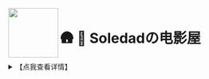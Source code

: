 <img align="left" width="100" src="https://cdn.jsdelivr.net/gh/iosoledad/alistx@main/hanke.gif">

# 🛖  🏡 Soledadの电影屋

<details>
  <summary>【点我查看详情】</summary>

> 本站旨在分享资源，用作学习交流。

> 使用方式：网页浏览下载、播放，WebDAV 挂载浏览下载同埋播放。

> 联系方式：[【🐧Telegram】](https://t.me/soledaday)[【🐧Telegram-bot】](https://t.me/Ifsoledad_bot)

### 1. 微信赞赏码：

<img align="left" width="400" src="https://cdn.jsdelivr.net/gh/iosoledad/alistx@main/hanke.gif">

### 🎤 一、资源介绍

点击每个标题下嘅 **▶【查看详情】** 展开完整内容。

<details>
  <summary>【点我查看详情】</summary>

>- 各盘总文件粗略大小（截止2022年11月01号更新）

|盘符|OD-A|OD-B|GD-个人盘|GD-soledad团队盘|PikPak|AliyunDrive|
|-|-|-|-|-|-|-|
|大小（TB）|1.361|1.361|很多T|很多T|1|27.31|0|0|0|

</details>

### 🚀 二、批量搬运

<details>
  <summary>【点我查看详情】</summary>

- [Rclone](https://soledad.me) 配置文件

```
[OnedriveA]
type = webdav
url = https://ifsoledad-my.sharepoint.com/personal/ifsoledad/Documents/
vendor = sharepoint
user = 暂无
pass = 暂无
```

```
[OnedriveB]
type = webdav
url = https://ifsoledad-my.sharepoint.com/personal/ifsoledad/Documents/
vendor = sharepoint
user = 暂无
pass = 暂无
```

```
[Pikpak]
type = webdav
url = https://ifsoledad-my.sharepoint.com/personal/ifsoledad/Documents/
vendor = sharepoint
user = 暂无
pass = 暂无
```

```
[aliyundrive]
type = webdav
url = https://ifsoledad-my.sharepoint.com/personal/ifsoledad/Documents/
vendor = sharepoint
user = 暂无
pass = 暂无
```

</details>

#### 📂 三、服务器运行一览
<details>
  <summary>【点我查看详情】</summary>

> **✅/🔴  服务器状态实时监控：[https://soledad.vpsl.tk/](https://soledad.vpsl.tk)**

##### 配置注意事项

**特别提示：** 网页播放器无法识别内封字幕、不兼容 HEVC 视频编码，需使用挂载到本地播放器或下载后播放。PC 端播放器推荐 [Potplayer](https://potplayer.daum.net/?lang=zh_CN) ，安卓端多媒体播放器推荐 [Nplayer](https://al.chirmyram.com/rep/Android/%E8%B0%B7%E6%AD%8C%E5%95%86%E5%BA%97/nPlayer_1.7.7.7_191219.apk) ，可显示视频内封字幕、音乐内封歌词；安卓端音乐播放器推荐 [cloudbeats](https://al.chirmyram.com/rep/Android/%E8%B0%B7%E6%AD%8C%E5%95%86%E5%BA%97/CloudBeats_1.8.4.apk) ，可较快生成播放列表并串流播放，留下的缓存也极小；安卓端电子书阅读器推荐[静读天下](https://al.chirmyram.com/rep/Android/%E8%B0%B7%E6%AD%8C%E5%95%86%E5%BA%97/Moon_Reader_Pro-v7.0_build_700005-M.apk)，支持多种电子书格式。
- WebDAV 配置参数

|参数|值|
|-|-|
|链接 / URL|https://soledad.me/dav/|
|主机 / Host|https://soledad.me|
|路径 / Path|/dav/|
|协议 / HTTPS|SSL|
|端口 / Port|5244|
|账号 / User|guest|
|密码 / Password|guest|

注意：除非相关项目适配浏览器网页端，否则浏览器本身是不支持 WebDAV 协议的。
